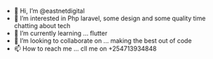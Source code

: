 - 👋 Hi, I’m @eastnetdigital
- 👀 I’m interested in Php laravel, some design and some quality time chatting about tech
- 🌱 I’m currently learning ... flutter
- 💞️ I’m looking to collaborate on ... making the best out of code
- 📫 How to reach me ... cll me on +254713934848

<!---
eastnetdigital/eastnetdigital is a ✨ special ✨ repository because its `README.md` (this file) appears on your GitHub profile.
You can click the Preview link to take a look at your changes.
--->
